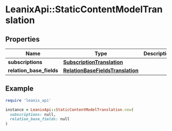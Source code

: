 # LeanixApi::StaticContentModelTranslation

## Properties

| Name | Type | Description | Notes |
| ---- | ---- | ----------- | ----- |
| **subscriptions** | [**SubscriptionTranslation**](SubscriptionTranslation.md) |  | [optional] |
| **relation_base_fields** | [**RelationBaseFieldsTranslation**](RelationBaseFieldsTranslation.md) |  | [optional] |

## Example

```ruby
require 'leanix_api'

instance = LeanixApi::StaticContentModelTranslation.new(
  subscriptions: null,
  relation_base_fields: null
)
```


